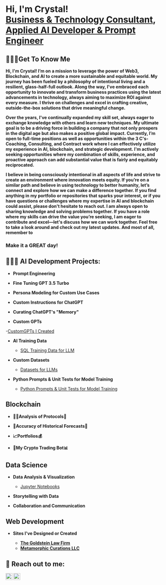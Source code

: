 <h1>Hi, I'm Crystal! <br/><a href="https://github.com/Msmetamorphosis">Business & Technology Consultant</a>, <a href="https://www.linkedin.com/in/crystal-molnar-8a9b245b/">Applied AI Developer & Prompt Engineer</a> </a></h1>


<h2>🙋🏼‍♀️Get To Know Me</h2> 
 
<b>Hi, I'm Crystal! I’m on a mission to leverage the power of Web3, Blockchain, and AI to create a more sustainable and equitable world. My journey has been fueled by a philosophy of intentional living and a resilient, glass-half-full outlook. Along the way, I've embraced each opportunity to innovate and transform business practices using the latest advancements in technology, always aiming to maximize ROI against every measure. I thrive on challenges and excel in crafting creative, outside-the-box solutions that drive meaningful change.
<p></p>
  Over the years, I've continually expanded my skill set, always eager to exchange knowledge with others and learn new techniques. My ultimate goal is to be a driving force in building a company that not only prospers in the digital age but also makes a positive global impact. Currently, I’m open to full-time positions as well as opportunities within the 3 C's- Coaching, Consulting, and Contract work where I can effectively utilize my experience in AI, blockchain, and strategic development. I'm actively seeking opportunities where my combination of skills, experience, and proactive approach can add substantial value that is fairly and equitably reciprocated.
<p></p>
  I believe in being consciously intentional in all aspects of life and strive to create an environment where innovation meets equity. If you’re on a similar path and believe in using technology to better humanity, let’s connect and explore how we can make a difference together. If you find anything in my portfolio or repositories that sparks your interest, or if you have questions or challenges where my expertise in AI and blockchain could assist, please don't hesitate to reach out. I am always open to sharing knowledge and solving problems together. If you have a role where my skills can drive the value you’re seeking, I am eager to contribute and excel—let's discuss how we can work together. Feel free to take a look around and check out my latest updates. And most of all, remember to <h3>Make it a GREAT day!</h3></b>

<h2>👩🏼‍💻 AI Development Projects:</h2>

- <b>Prompt Engineering</b>

- <b>Fine Tuning GPT 3.5 Turbo</b>

- <b>Persona Modeling for Custom Use Cases</b>

- <b>Custom Instructions for ChatGPT</b>

- <b>Curating ChatGPT's "Memory"</b>

- <b>Custom GPTs</b>

 -[CustomGPTs I Created](https://github.com/Msmetamorphosis/CustomGPTs)

- <b>AI Training Data</b>

  - [SQL Training Data for LLM](https://github.com/Msmetamorphosis/AI-Training-Data/blob/main/SQL%20training%20data.jsonl) 

- <b>Custom Datasets</b>

  - [Datasets for LLMs](https://github.com/Msmetamorphosis/Datasets-for-LLMs)

- <b>Python Prompts & Unit Tests for Model Training</b>

   - [Python Prompts & Unit Tests for Model Training](https://github.com/Msmetamorphosis/Python-Prompts-and-Unit-Tests-for-Model-Training)
     
<h2>Blockchain</h2>

- <b>🕵️‍♀️Analysis of Protocols📑</b>

- <b>🔮Accuracy of Historical Forecasts🎯</b>

- <b>📈Portfolios💰</b>

- <b>🤖My Crypto Trading Bot📊</b>


<h2>Data Science</h2>

- <b>Data Analysis & Visualization</b>

    - [Jupyter Notebooks](https://github.com/Msmetamorphosis/my_nbooks)

- <b>Storytelling with Data</b>

- <b>Collaboration and Communication

<h2>Web Development</h2>

- <b>Sites I've Designed or Created</b>

   - [The Goldstein Law Firm](https://adamgoldsteinlaw.com/)
   - [Metamorphic Curations LLC](https://metamorphiccurations.com/)
     
<h2> 🤳 Reach out to me:</h2>


[<img align="left" alt="Msmetamorphosis | Twitter" width="22px" src="https://cdn.jsdelivr.net/npm/simple-icons@v3/icons/twitter.svg" />][twitter]
[<img align="left" alt="Msmetamorphosis | LinkedIn" width="22px" src="https://cdn.jsdelivr.net/npm/simple-icons@v3/icons/linkedin.svg" />][linkedin]



[twitter]: https://twitter.com/itsallajourney
[linkedin]: https://www.linkedin.com/in/crystal-molnar-8a9b245b/
[Email]: onmybutterflyjourney@icloud.com
<!--

